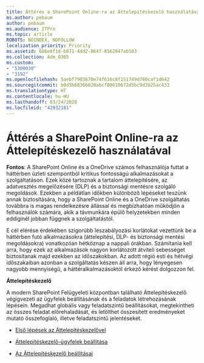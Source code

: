 ```yaml
---
title: Áttérés a SharePoint Online-ra az Áttelepítéskezelő használatával
ms.author: pebaum
author: pebaum
ms.audience: ITPro
ms.topic: article
ROBOTS: NOINDEX, NOFOLLOW
localization_priority: Priority
ms.assetid: 686e8f18-b871-4dd2-864f-8562947ab583
ms.collection: Adm_O365
ms.custom:
- "5300030"
- "3192"
ms.openlocfilehash: 5aebf7903670e74f616c8f151749d760caf1d642
ms.sourcegitcommit: b0d5b68366028abcf08610672d5bc9d3b25ac433
ms.translationtype: HT
ms.contentlocale: hu-HU
ms.lasthandoff: 03/24/2020
ms.locfileid: "42932181"
---
```

# <a name="migrating-to-sharepoint-online-via-migration-manager"></a>Áttérés a SharePoint Online-ra az Áttelepítéskezelő használatával

**Fontos**: A SharePoint Online és a OneDrive számos felhasználója futtat a háttérben üzleti szempontból kritikus fontosságú alkalmazásokat a szolgáltatáson. Ezek közé tartoznak a tartalom áttelepítésére, az adatvesztés megelőzésére (DLP) és a biztonsági mentésre szolgáló megoldások. Ezekben a példátlan időkben különböző lépéseket teszünk annak biztosítására, hogy a SharePoint Online és a OneDrive szolgáltatás továbbra is magas rendelkezésre állással és megbízhatóan működjön a felhasználók számára, akik a távmunkára épülő helyzetekben minden eddiginél jobban függnek a szolgáltatástól.

E cél elérése érdekében szigorúbb leszabályozási korlátokat vezettünk be a háttérben futó alkalmazásokra (áttelepítési, DLP- és biztonsági mentési megoldásokra) vonatkozóan hétköznap a nappali órákban. Számítania kell arra, hogy ezek az alkalmazások nagyon korlátozott átviteli sebességet biztosítanak majd ezekben az időszakokban. Az adott régió esti és hétvégi időszakaiban azonban a szolgáltatás készen áll arra, hogy lényegesen nagyobb mennyiségű, a háttéralkalmazásoktól érkező kérést dolgozzon fel.

**Áttelepítéskezelő**

A modern SharePoint Felügyeleti központban található Áttelepítéskezelő végigvezeti az ügyfelek beállításának és a feladatok létrehozásának lépésein. Megadhat globális vagy feladatszintű beállításokat, megtekintheti az összes feladat előrehaladását, és letölthet összesített eredményeket mutató összefoglaló, illetve feladatszintű jelentéseket.

- [Első lépések az Áttelepítéskezelővel](https://docs.microsoft.com/sharepointmigration/mm-get-started)

- [Áttelepítéskezelő-ügyfelek beállítása](https://docs.microsoft.com/sharepointmigration/mm-setup-clients)

- [Az Áttelepítéskezelő beállításai](https://docs.microsoft.com/sharepointmigration/mm-settings)
